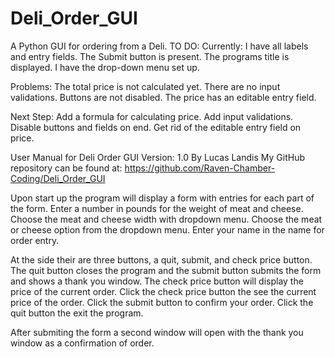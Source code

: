 # Deli_Order_GUI
A Python GUI for ordering from a Deli.
TO DO:
Currently: I have all labels and entry fields. The Submit button is present. The programs title is displayed. I have the drop-down menu set up.

Problems: The total price is not calculated yet. There are no input validations. Buttons are not disabled. The price has an editable entry field. 

Next Step: Add a formula for calculating price. Add input validations. Disable buttons and fields on end. Get rid of the editable entry field on price.

User Manual for Deli Order GUI
Version: 1.0
By Lucas Landis
My GitHub repository can be found at: https://github.com/Raven-Chamber-Coding/Deli_Order_GUI

Upon start up the program will display a form with entries for each part of the form.
Enter a number in pounds for the weight of meat and cheese.
Choose the meat and cheese width with dropdown menu.
Choose the meat or cheese option from the dropdown menu.
Enter your name in the name for order entry.

At the side their are three buttons, a quit, submit, and check price button.
The quit button closes the program and the submit button submits the form and shows a thank you window.
The check price button will display the price of the current order.
Click the check price button the see the current price of the order.
Click the submit button to confirm your order.
Click the quit button the exit the program.

After submiting the form a second window will open with the thank you window as a confirmation of order.

